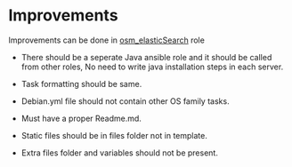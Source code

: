 # Improvements 

Improvements can be done in [osm_elasticSearch](https://github.com/opstree-ansible/osm_elasticSearch) role

* There should be a seperate Java ansible role and it should be called from other roles, No need to write java installation steps in each server.

* Task formatting should be same.

* Debian.yml file should not contain other OS family tasks.

* Must have a proper Readme.md.

* Static files should be in files folder not in template.

* Extra files folder and variables should not be present.
